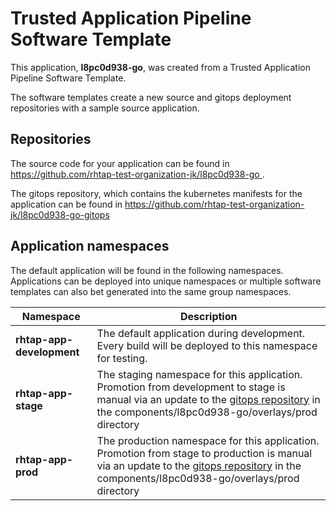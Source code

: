 # Trusted Application Pipeline Software Template

This application, **l8pc0d938-go**, was created from a Trusted Application Pipeline Software Template.

The software templates create a new source and gitops deployment repositories with a sample source application. 

## Repositories

The source code for your application can be found in [https://github.com/rhtap-test-organization-jk/l8pc0d938-go ](https://github.com/rhtap-test-organization-jk/l8pc0d938-go ).
 
The gitops repository, which contains the kubernetes manifests for the application can be found in 
[https://github.com/rhtap-test-organization-jk/l8pc0d938-go-gitops ](https://github.com/rhtap-test-organization-jk/l8pc0d938-go-gitops ) 

## Application namespaces 

The default application will be found in the following namespaces. Applications can be deployed into unique namespaces or multiple software templates can also bet generated into the same group namespaces.  

|  Namespace   |  Description   |  
| -------- | -------- |   
| **rhtap-app-development** | The default application during development. Every build will be deployed to this namespace for testing. | 
| **rhtap-app-stage** | The staging namespace for this application. Promotion from development to stage is manual via an update to the [gitops repository](https://github.com/rhtap-test-organization-jk/l8pc0d938-go-gitops ) in the components/l8pc0d938-go/overlays/prod directory |  
| **rhtap-app-prod** | The production namespace for this application. Promotion from stage to production is manual via an update to the [gitops repository](https://github.com/rhtap-test-organization-jk/l8pc0d938-go-gitops ) in the components/l8pc0d938-go/overlays/prod directory | 